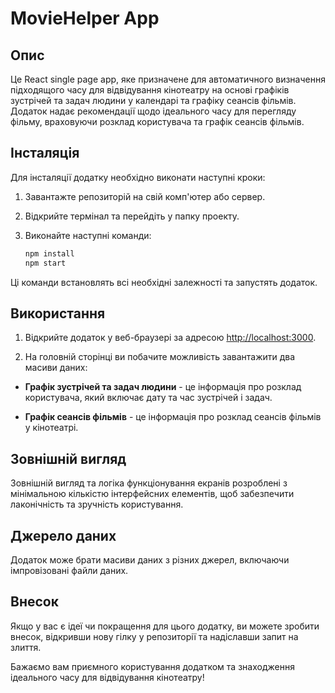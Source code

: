 # MovieHelper App

## Опис

Це React single page app, яке призначене для автоматичного визначення
підходящого часу для відвідування кінотеатру на основі графіків зустрічей та
задач людини у календарі та графіку сеансів фільмів. Додаток надає рекомендації
щодо ідеального часу для перегляду фільму, враховуючи розклад користувача та
графік сеансів фільмів.

## Інсталяція

Для інсталяції додатку необхідно виконати наступні кроки:

1. Завантажте репозиторій на свій комп'ютер або сервер.

2. Відкрийте термінал та перейдіть у папку проекту.

3. Виконайте наступні команди:

   ```bash
   npm install
   npm start
   ```

Ці команди встановлять всі необхідні залежності та запустять додаток.

## Використання

1. Відкрийте додаток у веб-браузері за адресою
   [http://localhost:3000](http://localhost:3000).

2. На головній сторінці ви побачите можливість завантажити два масиви даних:

- **Графік зустрічей та задач людини** - це інформація про розклад користувача,
  який включає дату та час зустрічей і задач.

- **Графік сеансів фільмів** - це інформація про розклад сеансів фільмів у
  кінотеатрі.

## Зовнішній вигляд

Зовнішній вигляд та логіка функціонування екранів розроблені з мінімальною
кількістю інтерфейсних елементів, щоб забезпечити лаконічність та зручність
користування.

## Джерело даних

Додаток може брати масиви даних з різних джерел, включаючи імпровізовані файли
даних.

## Внесок

Якщо у вас є ідеї чи покращення для цього додатку, ви можете зробити внесок,
відкривши нову гілку у репозиторії та надіславши запит на злиття.

Бажаємо вам приємного користування додатком та знаходження ідеального часу для
відвідування кінотеатру!
